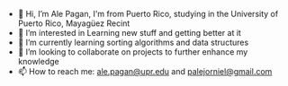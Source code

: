 - 👋 Hi, I’m Ale Pagan, I'm from Puerto Rico, studying in the University of Puerto Rico, Mayagüez Recint
- 👀 I’m interested in Learning new stuff and getting better at it
- 🌱 I’m currently learning sorting algorithms and data structures
- 💞️ I’m looking to collaborate on projects to further enhance my knowledge
- 📫 How to reach me: ale.pagan@upr.edu and palejorniel@gmail.com

<!---
print-Eruki/print-Eruki is a ✨ special ✨ repository because its `README.md` (this file) appears on your GitHub profile.
You can click the Preview link to take a look at your changes.
--->
